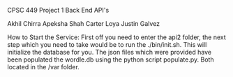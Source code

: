CPSC 449 Project 1 Back End API's

Akhil Chirra
Apeksha Shah
Carter Loya
Justin Galvez

How to Start the Service:
First off you need to enter the api2 folder,
the next step which you need to take would be to
run the ./bin/init.sh. This will initialize the database for you.
The json files which were provided have been populated the wordle.db using the python script populate.py. Both located in the /var folder. 
